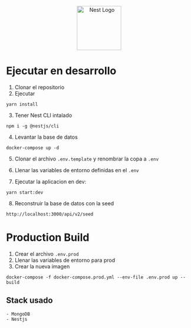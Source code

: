 <p align="center">
  <a href="http://nestjs.com/" target="blank"><img src="https://nestjs.com/img/logo-small.svg" width="120" alt="Nest Logo" /></a>
</p>

# Ejecutar en desarrollo

1. Clonar el repositorio
2. Ejecutar

```
yarn install
```

3. Tener Nest CLI intalado

```
npm i -g @nestjs/cli
```

4. Levantar la base de datos

```
docker-compose up -d
```

5. Clonar el archivo `.env.template` y renombrar la copa a `.env`

6. Llenar las variables de entorno definidas en el `.env`

7. Ejecutar la aplicacion en dev:

```
yarn start:dev
```

8. Reconstruir la base de datos con la seed

```
http://localhost:3000/api/v2/seed
```

# Production Build
1. Crear el archivo ```.env.prod```
2. Llenar las variables de entorno para prod
3. Crear la nueva imagen
```
docker-compose -f docker-compose.prod.yml --env-file .env.prod up --build
```


## Stack usado

```
- MongoDB
- Nestjs

```
